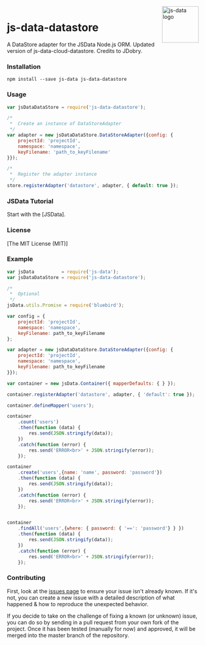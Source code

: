 
<img src="https://raw.githubusercontent.com/js-data/js-data/master/js-data.png" alt="js-data logo" title="js-data" align="right" width="96" height="96" />

# js-data-datastore

A DataStore adapter for the JSData Node.js ORM.
Updated version of js-data-cloud-datastore.
Credits to JDobry.

### Installation

    npm install --save js-data js-data-datastore 

### Usage

```js
var jsDataDataStore = require('js-data-datastore');

/*
 *  Create an instance of DataStoreAdapter
 */
var adapter = new jsDataDataStore.DataStoreAdapter({config: {
    projectId: 'projectId',
    namespace: 'namespace',
    keyFilename: 'path_to_keyFilename'
}});

/*
 *  Register the adapter instance
 */
store.registerAdapter('datastore', adapter, { default: true });
```

### JSData Tutorial

Start with the [JSData].

### License

[The MIT License (MIT)]

### Example

```js
var jsData          = require('js-data');
var jsDataDataStore = require('js-data-datastore');

/*
 *  Optional
 */
jsData.utils.Promise = require('bluebird');

var config = {
    projectId: 'projectId',
    namespace: 'namespace',
    keyFilename: path_to_keyFilename
};

var adapter = new jsDataDataStore.DataStoreAdapter({config: {
    projectId: 'projectId',
    namespace: 'namespace',
    keyFilename: path_to_keyFilename
}});

var container = new jsData.Container({ mapperDefaults: { } });

container.registerAdapter('datastore', adapter, { 'default': true });

container.defineMapper('users');

container
    .count('users')
    .then(function (data) {
        res.send(JSON.stringify(data));
    })
    .catch(function (error) {
        res.send('ERROR<br>' + JSON.stringify(error));
    });

container
    .create('users',{name: 'name', password: 'password'})
    .then(function (data) {
        res.send(JSON.stringify(data));
    })
    .catch(function (error) {
        res.send('ERROR<br>' + JSON.stringify(error));
    });


container
    .findAll('users',{where: { password: { '==': 'password'} } })
    .then(function (data) {
        res.send(JSON.stringify(data));
    })
    .catch(function (error) {
        res.send('ERROR<br>' + JSON.stringify(error));
    });
```

### Contributing

First, look at the [issues page](https://github.com/trackthis/js-data-datastore/issues) to ensure your issue isn't already known. If it's not, you can create a new issue with a detailed description of what happened & how to reproduce the unexpected behavior.

If you decide to take on the challenge of fixing a known (or unknown) issue, you can do so by sending in a pull request from your own fork of the project. Once it has been tested (manually for now) and approved, it will be merged into the master branch of the repository.
